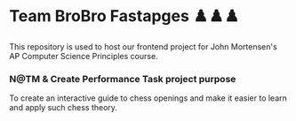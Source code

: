 # Team BroBro Fastapges ♟️♟️♟️

This repository is used to host our frontend project for John Mortensen's AP Computer Science Principles course.

### N@TM & Create Performance Task project purpose

To create an interactive guide to chess openings and make it easier to learn and apply such chess theory.
